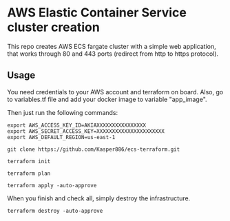 # AWS Elastic Container Service cluster creation

This repo creates AWS ECS fargate cluster with a simple web application, that works through 80 and 443 ports (redirect from http to https protocol).

## Usage
You need credentials to your AWS account and terraform on board.
Also, go to variables.tf file and add your docker image to variable "app_image".

Then just run the following commands:
```
export AWS_ACCESS_KEY_ID=AKIAXXXXXXXXXXXXXXXX
export AWS_SECRET_ACCESS_KEY=XXXXXXXXXXXXXXXXXXXXXX
export AWS_DEFAULT_REGION=us-east-1
```
```
git clone https://github.com/Kasper886/ecs-terraform.git
```
```
terraform init
```
```
terraform plan
```
```
terraform apply -auto-approve
```
When you finish and check all, simply destroy the infrastructure.
```
terraform destroy -auto-approve
```
